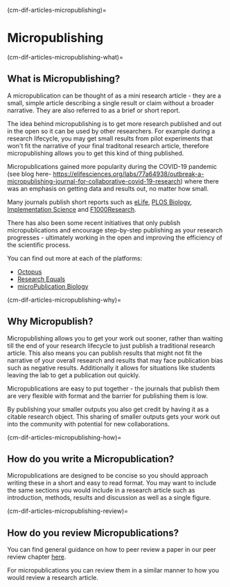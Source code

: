 
(cm-dif-articles-micropublishing)=
# Micropublishing

(cm-dif-articles-micropublishing-what)=
## What is Micropublishing?

A micropublication can be thought of as a mini research article - they are a small, simple article describing a single result or claim without a broader narrative. 
They are also referred to as a brief or short report. 

The idea behind micropublishing is to get more research published and out in the open so it can be used by other researchers. 
For example during a research lifecycle, you may get small results from pilot experiments that won't fit the narrative of your final traditonal research article, therefore micropublishing allows you to get this kind of thing published.

Micropublications gained more popularity during the COVID-19 pandemic (see blog here- https://elifesciences.org/labs/77a64938/outbreak-a-micropublishing-journal-for-collaborative-covid-19-research) where there was an emphasis on getting data and results out, no matter how small. 

Many journals publish short reports such as [eLife](https://elifesciences.org/articles/short-report), [PLOS Biology](https://journals.plos.org/plosbiology/article?id=10.1371/journal.pbio.3000248), [Implementation Science](https://implementationscience.biomedcentral.com/submission-guidelines/preparing-your-manuscript/short-report) and [F1000Research](https://f1000research.com/for-authors/article-guidelines/brief-report). 

There has also been some recent initiatives that only publish micropublications and encourage step-by-step publishing as your research progresses - ultimately working in the open and improving the efficiency of the scientific process. 

You can find out more at each of the platforms:
* [Octopus](https://science-octopus.org/)
* [Research Equals](https://www.researchequals.com/)
* [microPublication Biology](https://www.micropublication.org/)

(cm-dif-articles-micropublishing-why)=
## Why Micropublish?

Micropublishing allows you to get your work out sooner, rather than waiting till the end of your research lifecycle to just publish a traditional research article. 
This also means you can publish results that might not fit the narrative of your overall research and results that may face publication bias such as negative results.
Additionally it allows for situations like students leaving the lab to get a publication out quickly.

Micropublications are easy to put together - the journals that publish them are very flexible with format and the barrier for publishing them is low.

By publishing your smaller outputs you also get credit by having it as a citable research object. 
This sharing of smaller outputs gets your work out into the community with potential for new collaborations. 

(cm-dif-articles-micropublishing-how)=
## How do you write a Micropublication?

Micropublications are designed to be concise so you should approach writing these in a short and easy to read format. 
You may want to include the same sections you would include in a research article such as introduction, methods, results and discussion as well as a single figure.

(cm-dif-articles-micropublishing-review)=
## How do you review Micropublications?

You can find general guidance on how to peer review a paper in our peer review chapter [here](https://the-turing-way.netlify.app/communication/peer-review.html). 

For micropublications you can review them in a similar manner to how you would review a research article.
